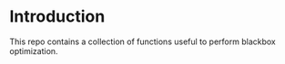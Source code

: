 # Introduction
This repo contains a collection of functions useful to perform blackbox optimization.
